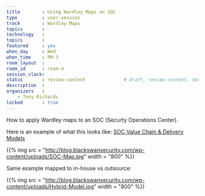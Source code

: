 ```yaml
---
title        : Using Wardley Maps on SOC
type         : user-session
track        : Wardley Maps
topics       :
technology   :
topics       :
featured     : yes
when_day     : Wed
when_time    : PM-3
room_layout  :
room_id      : room-4
session_slack:
status       : review-content              # draft, review-content, done
description  :
organizers   :
    - Tony Richards
locked       : true
---
```


How to apply Wardley maps to an SOC (Securty Operations Center).

Here is an example of what this looks like: [SOC Value Chain & Delivery Models](http://blog.blackswansecurity.com/2016/01/soc-value-chain-delivery-models)

{{% img src   = "http://blog.blackswansecurity.com/wp-content/uploads/SOC-Map.jpg"
        width = "800" %}}

Same example mapped to in-house vs outsource:

{{% img src   = "http://blog.blackswansecurity.com/wp-content/uploads/Hybrid-Model.jpg"
        width = "800" %}}


<!--(add intro)

## WHY

(...)

## What

(...)

## Outcomes

(...)

## References

(...)


## Previous-->
